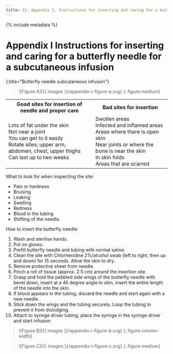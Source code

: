 ```yaml
---
title: 13. Appendix I. Instructions for inserting and caring for a butterfly needle for a subcutaneous infusion
---
```


{% include metadata %}

# **Appendix I** Instructions for inserting and caring for a butterfly needle for a subcutaneous infusion
{:title="Butterfly needle subcutaneous infusion"}


> ![Figure A]({{ images }}/appendix-i-figure-a.svg)
{:.figure.medium}

<table class="wide">
  <tr>
    <th>Good sites for insertion of needle and proper care</th>
    <th>Bad sites for insertion</th>
  </tr>
  <tr>
    <td>Lots of fat under the skin<br>Not near a joint<br>You can get to it easily<br>Rotate sites; upper arm, abdomen, chest, upper thighs<br>Can last up to two weeks<br></td>
    <td>Swollen areas<br>Infected and inflamed areas<br>Areas where there is open skin<br>Near joints or where the bone is near the skin<br>In skin folds<br>Areas that are scarred</td>
  </tr>
</table>

What to look for when inspecting the site:

- Pain or hardness
- Bruising
- Leaking
- Swelling
- Redness
- Blood in the tubing
- Shifting of the needle.

How to insert the butterfly needle:

1. Wash and sterilise hands.
2. Put on gloves.
3. Prefill butterfly needle and tubing with normal saline.
4. Clean the site with Chlorhexidine 2%/alcohol swab (left to right, then up and down) for 15 seconds. Allow the skin to dry.
5. Remove protective sheet from needle.
6. Pinch a roll of tissue (approx. 2.5 cm) around the insertion site.
7. Grasp and hold the pebbled side wings of the butterfly needle with bevel down, insert at a 45 degree angle to skin, insert the entire length of the needle into the skin.
8. If blood appears in the tubing; discard the needle and start again with a new needle.
9. Stick down the wings and the tubing securely. Loop the tubing to prevent it from dislodging.
10. Attach to syringe driver tubing, place the syringe in the syringe driver and start infusion

> ![Figure B]({{ images }}/appendix-i-figure-b.svg)
{:.figure.column-width}

> ![Figure C]({{ images }}/appendix-i-figure-c.svg)
{:.figure.medium}